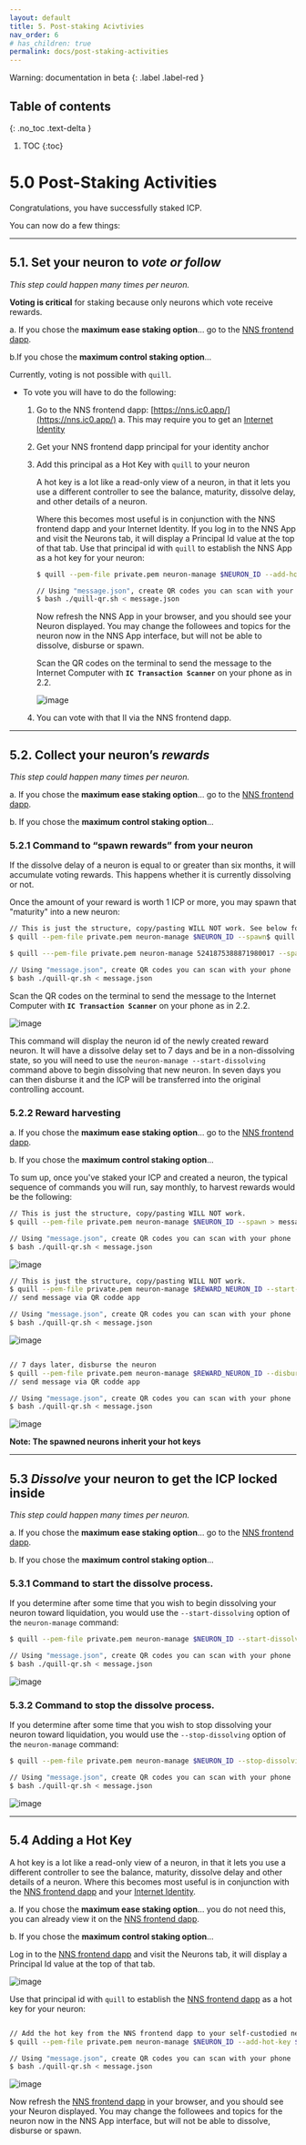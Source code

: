 ```yaml
---
layout: default
title: 5. Post-staking Acivtivies
nav_order: 6
# has_children: true
permalink: docs/post-staking-activities
---
```

Warning: documentation in beta
{: .label .label-red }


## Table of contents
{: .no_toc .text-delta }

1. TOC
{:toc}

# 5.0 Post-Staking Activities

Congratulations, you have successfully staked ICP.

You can now do a few things:

* * *
## 5.1. Set your neuron to ***vote or follow***

*This step could happen many times per neuron.*

**Voting is critical** for staking because only neurons which vote receive rewards.

a. If you chose the **maximum ease staking option**... go to the [NNS frontend dapp](https://nns.ic0.app/).

b.If you chose the **maximum control staking option**...

Currently, voting is not possible with `quill`. 

- To vote you will have to do the following:
    1. Go to the NNS frontend dapp: [https://nns.ic0.app/](https://nns.ic0.app/)
        a. This may require you to get an [Internet Identity](https://identity.ic0.app/)
    2. Get your NNS frontend dapp principal for your identity anchor
    3. Add this principal as a Hot Key with `quill` to your neuron

        A hot key is a lot like a read-only view of a neuron, in that it lets you use a different controller to see the balance, maturity, dissolve delay, and other details of a neuron.

        Where this becomes most useful is in conjunction with the NNS frontend dapp and your Internet Identity. If you log in to the NNS App and visit the Neurons tab, it will display a Principal Id value at the top of that tab. Use that principal id with `quill` to establish the NNS App as a hot key for your neuron:

        ```bash
        $ quill --pem-file private.pem neuron-manage $NEURON_ID --add-hot-key $PRINCIPAL

        // Using "message.json", create QR codes you can scan with your phone
        $ bash ./quill-qr.sh < message.json
        ```

        Now refresh the NNS App in your browser, and you should see your Neuron displayed. You may change the followees and topics for the neuron now in the NNS App interface, but will not be able to dissolve, disburse or spawn.

        Scan the QR codes on the terminal to send the message to the Internet Computer with **`IC Transaction Scanner`** on your phone as in 2.2.

        ![image](../assets/images/qr-code-scan-2.png)

    4. You can vote with that II via the NNS frontend dapp.

* * *
## 5.2. Collect your neuron’s ***rewards***

*This step could happen many times per neuron.*

a. If you chose the **maximum ease staking option**... go to the [NNS frontend dapp](https://nns.ic0.app/).

b. If you chose the **maximum control staking option**...

### 5.2.1 Command to “spawn rewards” from your neuron

If the dissolve delay of a neuron is equal to or greater than six months, it will accumulate voting rewards. This happens whether it is currently dissolving or not.

Once the amount of your reward is worth 1 ICP or more, you may spawn that "maturity" into a new neuron:

```bash
// This is just the structure, copy/pasting WILL NOT work. See below for working command
$ quill --pem-file private.pem neuron-manage $NEURON_ID --spawn$ quill ---pem-file private.pem neuron-manage 5241875388871980017 --spawn > message.json
```

```bash
$ quill ---pem-file private.pem neuron-manage 5241875388871980017 --spawn > message.json

// Using "message.json", create QR codes you can scan with your phone
$ bash ./quill-qr.sh < message.json
```

Scan the QR codes on the terminal to send the message to the Internet Computer with **`IC Transaction Scanner`** on your phone as in 2.2.

![image](../assets/images/qr-code-scan-2.png)

This command will display the neuron id of the newly created reward neuron. It will have a dissolve delay set to 7 days and be in a non-dissolving state, so you will need to use the `neuron-manage --start-dissolving` command above to begin dissolving that new neuron. In seven days you can then disburse it and the ICP will be transferred into the original controlling account.

### 5.2.2 Reward harvesting

a. If you chose the **maximum ease staking option**... go to the [NNS frontend dapp](https://nns.ic0.app/).

b. If you chose the **maximum control staking option**...

To sum up, once you've staked your ICP and created a neuron, the typical sequence of commands you will run, say monthly, to harvest rewards would be the following:

```bash
// This is just the structure, copy/pasting WILL NOT work.
$ quill --pem-file private.pem neuron-manage $NEURON_ID --spawn > message.json

// Using "message.json", create QR codes you can scan with your phone
$ bash ./quill-qr.sh < message.json
```

![image](../assets/images/qr-code-scan-2.png)


```bash
// This is just the structure, copy/pasting WILL NOT work.
$ quill --pem-file private.pem neuron-manage $REWARD_NEURON_ID --start-dissolving
// send message via QR codde app

// Using "message.json", create QR codes you can scan with your phone
$ bash ./quill-qr.sh < message.json

```

![image](../assets/images/qr-code-scan-2.png)


```bash

// 7 days later, disburse the neuron
$ quill --pem-file private.pem neuron-manage $REWARD_NEURON_ID --disburse
// send message via QR codde app

// Using "message.json", create QR codes you can scan with your phone
$ bash ./quill-qr.sh < message.json

```

![image](../assets/images/qr-code-scan-2.png)

**Note: The spawned neurons inherit your hot keys**

* * *
## 5.3 ***Dissolve*** your neuron to get the ICP locked inside

*This step could happen many times per neuron.*

a. If you chose the **maximum ease staking option**... go to the [NNS frontend dapp](https://nns.ic0.app/).

b. If you chose the **maximum control staking option**...

### 5.3.1 Command to start the dissolve process.

If you determine after some time that you wish to begin dissolving your neuron toward liquidation, you would use the `--start-dissolving` option of the `neuron-manage` command:

```bash
$ quill --pem-file private.pem neuron-manage $NEURON_ID --start-dissolving

// Using "message.json", create QR codes you can scan with your phone
$ bash ./quill-qr.sh < message.json 
```

![image](../assets/images/qr-code-scan-2.png)


### 5.3.2 Command to stop the dissolve process.

If you determine after some time that you wish to stop dissolving your neuron toward liquidation, you would use the `--stop-dissolving` option of the `neuron-manage` command:

```bash
$ quill --pem-file private.pem neuron-manage $NEURON_ID --stop-dissolving

// Using "message.json", create QR codes you can scan with your phone
$ bash ./quill-qr.sh < message.json 
```

![image](../assets/images/qr-code-scan-2.png)

* * *
## 5.4  Adding a Hot Key

A hot key is a lot like a read-only view of a neuron, in that it lets you use a different controller to see the balance, maturity, dissolve delay and other details of a neuron. Where this becomes most useful is in conjunction with the [NNS frontend dapp](https://nns.ic0.app/) and your [Internet Identity](https://identity.ic0.app/).

a. If you chose the **maximum ease staking option**...   you do not need this, you can already view it on the [NNS frontend dapp](https://nns.ic0.app/).

b. If you chose the **maximum control staking option**...

Log in to the [NNS frontend dapp](https://nns.ic0.app/) and visit the Neurons tab, it will display a Principal Id value at the top of that tab. 

![image](../assets/images/nns-frontend-dapp-neurons.png)

Use that principal id with `quill` to establish the [NNS frontend dapp](https://nns.ic0.app/) as a hot key for your neuron:
	
```bash

// Add the hot key from the NNS frontend dapp to your self-custodied neuron
$ quill --pem-file private.pem neuron-manage $NEURON_ID --add-hot-key $PRINCIPAL

// Using "message.json", create QR codes you can scan with your phone
$ bash ./quill-qr.sh < message.json
```
![image](../assets/images/qr-code-scan-2.png)


Now refresh the [NNS frontend dapp](https://nns.ic0.app/) in your browser, and you should see your Neuron displayed. You may change the followees and topics for the neuron now in the NNS App interface, but will not be able to dissolve, disburse or spawn.
